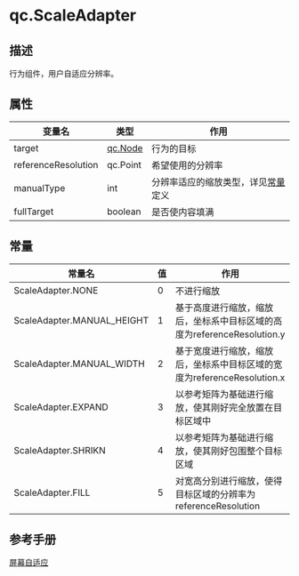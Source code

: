 # qc.ScaleAdapter

## 描述
行为组件，用户自适应分辨率。

## 属性
| 变量名        |   类型       |  作用           |
| ------------- |-------------|-------------|
| target | [qc.Node](../gameobject/CNode.md)  |  行为的目标 |
| referenceResolution | qc.Point | 希望使用的分辨率  |
| manualType | int | 分辨率适应的缩放类型，详见[常量](#_3)定义 |
| fullTarget | boolean | 是否使内容填满 |

## 常量
| 常量名         |   值      |  作用        |
| ------------- |-------------|-------------|
| ScaleAdapter.NONE | 0 | 不进行缩放 |
| ScaleAdapter.MANUAL_HEIGHT | 1 | 基于高度进行缩放，缩放后，坐标系中目标区域的高度为referenceResolution.y |
| ScaleAdapter.MANUAL_WIDTH | 2 | 基于宽度进行缩放，缩放后，坐标系中目标区域的宽度为referenceResolution.x |
| ScaleAdapter.EXPAND | 3 | 以参考矩阵为基础进行缩放，使其刚好完全放置在目标区域中 |
| ScaleAdapter.SHRIKN | 4 | 以参考矩阵为基础进行缩放，使其刚好包围整个目标区域 |
| ScaleAdapter.FILL | 5 | 对宽高分别进行缩放，使得目标区域的分辨率为referenceResolution |

## 参考手册
[屏幕自适应](http://docs.zuoyouxi.com/manual/UI/AdapterResolution.html)